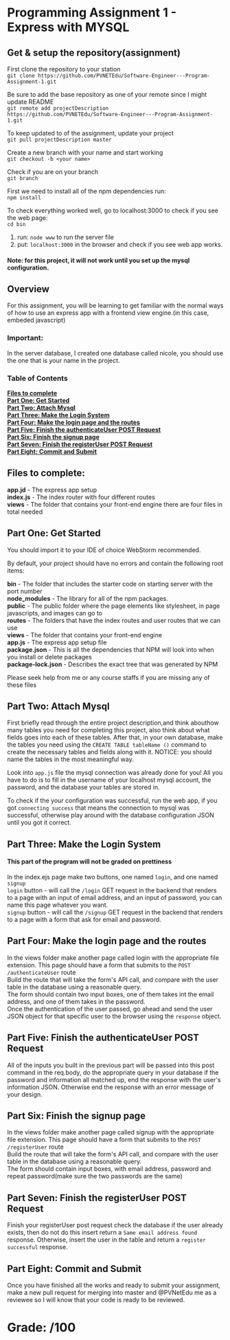 # Programming Assignment 1 - Express with MYSQL

## Get & setup the repository(assignment)

First clone the repository to your station <br>
`git clone https://github.com/PVNETEdu/Software-Engineer---Program-Assignment-1.git`

Be sure to add the base repository as one of your remote since I might update README <br>
`git remote add projectDescription https://github.com/PVNETEdu/Software-Engineer---Program-Assignment-1.git`

To keep updated to of the assignment, update your project <br>
`git pull projectDescription master`

Create a new branch with your name and start working <br>
`git checkout -b <your name>`

Check if you are on your branch <br>
`git branch`

First we need to install all of the npm dependencies run: <br>
`npm install`

To check everything worked well, go to localhost:3000 to check if you see the web page: <br>
`cd bin`
1. run: `node www` to run the server file
2. put: `localhost:3000` in the browser and check if you see web app works.

#### Note: for this project, it will not work until you set up the mysql configuration.

## Overview
For this assignment, you will be learning to get familiar with the normal ways of how to use an express app with a frontend view engine.(in this case, embeded javascript)

### Important: 
In the server database, I created one database called nicole, you should use the one
that is your name in the project.
### Table of Contents
**[Files to complete](#files-to-complete)**<br>
**[Part One: Get Started](#part-one-get-started)**<br>
**[Part Two: Attach Mysql](#part-two-attach-mysql)**<br>
**[Part Three: Make the Login System](#part-three-make-the-login-system)**<br>
**[Part Four: Make the login page and the routes](#part-four-make-the-login-page-and-the-routes)**<br>
**[Part Five: Finish the authenticateUser POST Request](#part-five-finish-the-authenticateuser-post-request)**<br>
**[Part Six: Finish the signup page](#part-six-finish-the-signup-page)**<br>
**[Part Seven: Finish the registerUser POST Request](#part-seven-finish-the-registeruser-post-request)**<br>
**[Part Eight: Commit and Submit](#part-eight-commit-and-submit)**<br>

## Files to complete:
**app.jd** - The express app setup <br>
**index.js** - The index router with four different routes <br>
**views** - The folder that contains your front-end engine there are four files in total needed <br>

## Part One: Get Started
You should import it to your IDE of choice WebStorm recommended. 

By default, your project should have no errors and contain the following root items:

**bin** - The folder that includes the starter code on starting server with the port number <br>
**node_modules** - The library for all of the npm packages. <br>
**public** - The public folder where the page elements like stylesheet, in page javascripts, and images can go to <br>
**routes** - The folders that have the index routes and user routes that we can use <br>
**views** - The folder that contains your front-end engine <br>
**app.js** - The express app setup file <br>
**package.json** - This is all the dependencies that NPM will look into when you install or delete packages<br>
**package-lock.json** - Describes the exact tree that was generated by NPM<br>

Please seek help from me or any course staffs if you are missing any of these files

## Part Two: Attach Mysql
First briefly read through the entire project description,and think abouthow many tables
you need for completing this project, also think about what fields goes into each of these
tables. After that, in your own database, make the tables you need using the `CREATE TABLE tableName ()`
command to create the necessary tables and fields along with it. NOTICE: you should name
the tables in the most meaningful way. 

Look into `app.js` file the mysql connection was already done for you! All you have to do is to fill in the username of your localhost mysql account, the password, and the database your tables are stored in.

To check if the your configuration was successful, run the web app, if you got `connecting success` that means the connection to mysql was successful, otherwise play around with the database configuration JSON until you got it correct. 


## Part Three: Make the Login System
#### This part of the program will not be graded on prettiness
In the index.ejs page make two buttons, one named `login`, and one named `signup` <br>
`login` button - will call the `/login` GET request in the backend that renders to a page with an input of email address, and an input of password, you can name this page whatever you want.<br>
`signup` button - will call the `/signup` GET request in the backend that renders to a page with a form that ask for email and password.<br>


## Part Four: Make the login page and the routes

In the views folder make another page called login with the appropriate file extension. This page should have a form that submits to the `POST /authenticateUser` route<br>
Build the route that will take the form's API call, and compare with the user table in the database using a reasonable query.<br>
The form should contain two input boxes, one of them takes int the email address, and one of them takes in the password. <br>
Once the authentication of the user passed, go ahead and send the user JSON object for that specific user to the browser using the `response` object.

## Part Five: Finish the authenticateUser POST Request
All of the inputs you built in the previous part will be passed into this post command in the req.body, do the appropriate query in your database if the password and information all matched up, end the response with the user's information JSON. Otherwise end the response with an error message of your design. 

## Part Six: Finish the signup page
In the views folder make another page called signup with the appropriate file extension. This page should have a form that submits to the `POST /registerUser` route<br>
Build the route that will take the form's API call, and compare with the user table in the database using a reasonable query.<br>
The form should contain input boxes, with email address, password and repeat password(make sure the two passwords are the same)<br>


## Part Seven: Finish the registerUser POST Request
Finish your registerUser post request check the database if the user already exists, then do not do this insert return a `Same email address found` response. Otherwise, insert the user in the table and return a `register successful` response. 

## Part Eight: Commit and Submit
Once you have finished all the works and ready to submit your assignment, make a new pull request for merging into master and @PVNetEdu me as a reviewee so I will know that your code is ready to be reviewed.

# Grade:  /100
